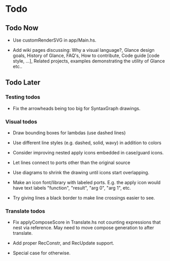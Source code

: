 # Todo

## Todo Now
* Use customRenderSVG in app/Main.hs.

* Add wiki pages discussing: Why a visual language?, Glance design goals, History of Glance, FAQ's, How to contribute, Code guide [code style, ...], Related projects, examples demonstrating the utility of Glance etc..

## Todo Later

### Testing todos
* Fix the arrowheads being too big for SyntaxGraph drawings.

### Visual todos
* Draw bounding boxes for lambdas (use dashed lines)

* Use different line styles (e.g. dashed, solid, wavy) in addition to colors

* Consider improving nested apply icons embedded in case/guard icons.

* Let lines connect to ports other than the original source

* Use diagrams to shrink the drawing until icons start overlapping.

* Make an icon font/library with labeled ports. E.g. the apply icon would have text labels "function", "result", "arg 0", "arg 1", etc.

* Try giving lines a black border to make line crossings easier to see.

### Translate todos
* Fix applyComposeScore in Translate.hs not counting expressions that nest via reference. May need to move compose generation to after translate.

* Add proper RecConstr, and RecUpdate support.

* Special case for otherwise.
